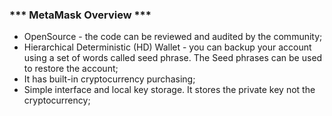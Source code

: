 ### ***  MetaMask Overview ***

- OpenSource - the code can be reviewed and audited by the community;
- Hierarchical Deterministic (HD) Wallet - you can backup your account using a set of words called seed phrase. The Seed phrases can be used to restore the account;
- It has built-in cryptocurrency purchasing;
- Simple interface and local key storage. It stores the private key not the cryptocurrency;
   
